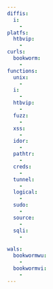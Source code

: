 ```yaml
---
diffis:
  i:
    -
platfs:
  htbvip:
    -
curls:
  bookworm:
    -
functions:
  unix:
    -
  i:
    -
  htbvip:
    -
  fuzz:
    -
  xss:
    -
  idor:
    -
  pathtr:
    -
  creds:
    -
  tunnel:
    -
  logical:
    -
  sudo:
    -
  source:
    -
  sqli:
    -

wals:
  bookwormwu:
    -
  bookwormvi:
    -
---
```

